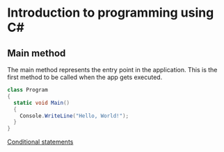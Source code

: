 # Introduction to programming using C#

## Main method
The main method represents the entry point in the application. This is the first method to be called when the app gets executed.

```c#
class Program
{
  static void Main()
  {
    Console.WriteLine("Hello, World!");
  }
}
```


[Conditional statements](Conditionals.md)
